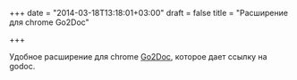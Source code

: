 +++
date = "2014-03-18T13:18:01+03:00"
draft = false
title = "Расширение для chrome Go2Doc"

+++

<p>Удобное расширение для chrome <a href="https://chrome.google.com/webstore/detail/go2doc/mnpdpppgidppdhingkmlcmmgdjknecif">Go2Doc</a>, которое дает ссылку на godoc.</p>

